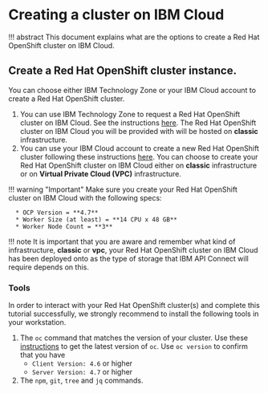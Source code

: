 # Creating a cluster on IBM Cloud

!!! abstract
    This document explains what are the options to create a Red Hat OpenShift cluster on IBM Cloud.


## Create a Red Hat OpenShift cluster instance.

You can choose either IBM Technology Zone or your IBM Cloud account to create a Red Hat OpenShift cluster.

1. You can use IBM Technology Zone to request a Red Hat OpenShift cluster on IBM Cloud. See the instructions [here](../../mq/cluster-create/ibm-setup.md). The Red Hat OpenShift cluster on IBM Cloud you will be provided with will be hosted on **classic** infrastructure.
1. You can use your IBM Cloud account to create a new Red Hat OpenShift cluster following these instructions [here](https://cloud.ibm.com/docs/openshift?topic=openshift-getting-started). You can choose to create your Red Hat OpenShift cluster on IBM Cloud either on **classic** infrastructure or on **Virtual Private Cloud (VPC)** infrastructure.

!!! warning "Important"
    Make sure you create your Red Hat OpenShift cluster on IBM Cloud with the following specs:
        
      * OCP Version = **4.7**
      * Worker Size (at least) = **14 CPU x 48 GB**
      * Worker Node Count = **3**

!!! note
    It is important that you are aware and remember what kind of infrastructure, **classic** or **vpc**, your Red Hat OpenShift cluster on IBM Cloud has been deployed onto as the type of storage that IBM API Connect will require depends on this.

### Tools

In order to interact with your Red Hat OpenShift cluster(s) and complete this tutorial successfully, we strongly recommend to install the following tools in your workstation.

1. The `oc` command that matches the version of your cluster. Use these [instructions](https://docs.openshift.com/container-platform/4.7/cli_reference/openshift_cli/getting-started-cli.html) to get the latest version of `oc`. Use `oc version` to confirm that you have
    - `Client Version: 4.6` or higher
    - `Server Version: 4.7` or higher
1. The `npm`, `git`, `tree` and `jq` commands.